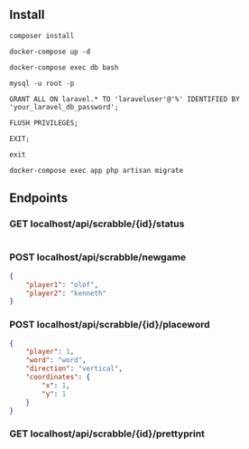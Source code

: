 ## Install

`composer install`

`docker-compose up -d`


`docker-compose exec db bash`

`mysql -u root -p`

`GRANT ALL ON laravel.* TO 'laraveluser'@'%' IDENTIFIED BY 'your_laravel_db_password';`

`FLUSH PRIVILEGES;`

`EXIT;`

`exit`

`docker-compose exec app php artisan migrate`

## Endpoints

### GET localhost/api/scrabble/{id}/status
```json

```

### POST localhost/api/scrabble/newgame
```json
{
	"player1": "olof",
	"player2": "kenneth"
}
```

### POST localhost/api/scrabble/{id}/placeword
```json
{
	"player": 1,
	"word": "word",
	"direction": "vertical",
	"coordinates": {
		"x": 1,
		"y": 1
	}
}

```

### GET localhost/api/scrabble/{id}/prettyprint
```json

```
